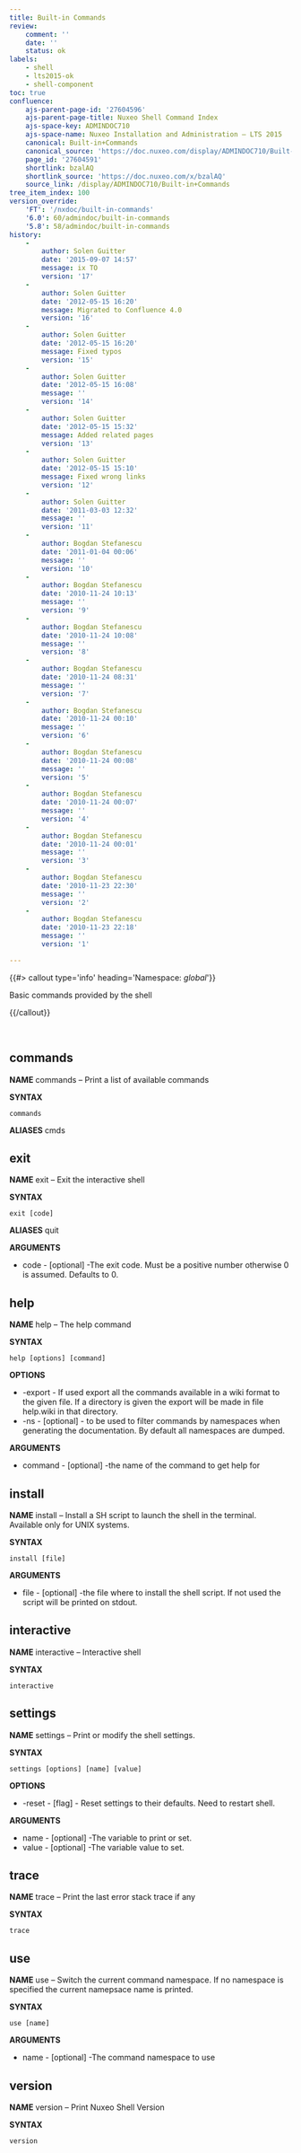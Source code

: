 ```yaml
---
title: Built-in Commands
review:
    comment: ''
    date: ''
    status: ok
labels:
    - shell
    - lts2015-ok
    - shell-component
toc: true
confluence:
    ajs-parent-page-id: '27604596'
    ajs-parent-page-title: Nuxeo Shell Command Index
    ajs-space-key: ADMINDOC710
    ajs-space-name: Nuxeo Installation and Administration — LTS 2015
    canonical: Built-in+Commands
    canonical_source: 'https://doc.nuxeo.com/display/ADMINDOC710/Built-in+Commands'
    page_id: '27604591'
    shortlink: bzalAQ
    shortlink_source: 'https://doc.nuxeo.com/x/bzalAQ'
    source_link: /display/ADMINDOC710/Built-in+Commands
tree_item_index: 100
version_override:
    'FT': '/nxdoc/built-in-commands'
    '6.0': 60/admindoc/built-in-commands
    '5.8': 58/admindoc/built-in-commands
history:
    -
        author: Solen Guitter
        date: '2015-09-07 14:57'
        message: ix TO
        version: '17'
    -
        author: Solen Guitter
        date: '2012-05-15 16:20'
        message: Migrated to Confluence 4.0
        version: '16'
    -
        author: Solen Guitter
        date: '2012-05-15 16:20'
        message: Fixed typos
        version: '15'
    -
        author: Solen Guitter
        date: '2012-05-15 16:08'
        message: ''
        version: '14'
    -
        author: Solen Guitter
        date: '2012-05-15 15:32'
        message: Added related pages
        version: '13'
    -
        author: Solen Guitter
        date: '2012-05-15 15:10'
        message: Fixed wrong links
        version: '12'
    -
        author: Solen Guitter
        date: '2011-03-03 12:32'
        message: ''
        version: '11'
    -
        author: Bogdan Stefanescu
        date: '2011-01-04 00:06'
        message: ''
        version: '10'
    -
        author: Bogdan Stefanescu
        date: '2010-11-24 10:13'
        message: ''
        version: '9'
    -
        author: Bogdan Stefanescu
        date: '2010-11-24 10:08'
        message: ''
        version: '8'
    -
        author: Bogdan Stefanescu
        date: '2010-11-24 08:31'
        message: ''
        version: '7'
    -
        author: Bogdan Stefanescu
        date: '2010-11-24 00:10'
        message: ''
        version: '6'
    -
        author: Bogdan Stefanescu
        date: '2010-11-24 00:08'
        message: ''
        version: '5'
    -
        author: Bogdan Stefanescu
        date: '2010-11-24 00:07'
        message: ''
        version: '4'
    -
        author: Bogdan Stefanescu
        date: '2010-11-24 00:01'
        message: ''
        version: '3'
    -
        author: Bogdan Stefanescu
        date: '2010-11-23 22:30'
        message: ''
        version: '2'
    -
        author: Bogdan Stefanescu
        date: '2010-11-23 22:18'
        message: ''
        version: '1'

---
```

{{#> callout type='info' heading='Namespace: *global*'}}

Basic commands provided by the shell

{{/callout}}

&nbsp;

## commands

**NAME**
commands &ndash; Print a list of available commands

**SYNTAX**

```
commands
```

**ALIASES**
cmds

## exit

**NAME**
exit &ndash; Exit the interactive shell

**SYNTAX**

```
exit [code]
```

**ALIASES**
quit

**ARGUMENTS**

*   code - [optional] -The exit code. Must be a positive number otherwise 0 is assumed. Defaults to 0.

## help

**NAME**
help &ndash; The help command

**SYNTAX**

```
help [options] [command]
```

**OPTIONS**

*   -export - If used export all the commands available in a wiki format to the given file. If a directory is given the export will be made in file help.wiki in that directory.
*   -ns - [optional] - to be used to filter commands by namespaces when generating the documentation. By default all namespaces are dumped.

**ARGUMENTS**

*   command - [optional] -the name of the command to get help for

## install

**NAME**
install &ndash; Install a SH script to launch the shell in the terminal. Available only for UNIX systems.

**SYNTAX**

```
install [file]
```

**ARGUMENTS**

*   file - [optional] -the file where to install the shell script. If not used the script will be printed on stdout.

## interactive

**NAME**
interactive &ndash; Interactive shell

**SYNTAX**

```
interactive
```

## settings

**NAME**
settings &ndash; Print or modify the shell settings.

**SYNTAX**

```
settings [options] [name] [value]
```

**OPTIONS**

*   -reset - [flag] - Reset settings to their defaults. Need to restart shell.

**ARGUMENTS**

*   name - [optional] -The variable to print or set.
*   value - [optional] -The variable value to set.

## trace

**NAME**
trace &ndash; Print the last error stack trace if any

**SYNTAX**

```
trace
```

## use

**NAME**
use &ndash; Switch the current command namespace. If no namespace is specified the current namepsace name is printed.

**SYNTAX**

```
use [name]
```

**ARGUMENTS**

*   name - [optional] -The command namespace to use

## version

**NAME**
version &ndash; Print Nuxeo Shell Version

**SYNTAX**

```
version
```
